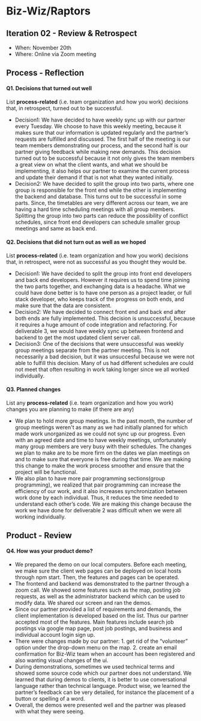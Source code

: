 # Biz-Wiz/Raptors

## Iteration 02 - Review & Retrospect

 * When: November 20th
 * Where: Online via Zoom meeting
## Process - Reflection


#### Q1. Decisions that turned out well

List **process-related** (i.e. team organization and how you work) decisions that, in retrospect, turned out to be successful.

 * Decision1: We have decided to have weekly sync up with our partner every Tuesday. We choose to have this weekly meeting, because it makes sure that our information is updated regularly and the partner’s requests are fulfilled and discussed. The first half of the meeting is our team members demonstrating our process, and the second half is our partner giving feedback while making new demands. This decision turned out to be successful because it not only gives the team members a great view on what the client wants, and what we should be implementing, it also helps our partner to examine the current process and update their demand if that is not what they wanted initially.
 * Decision2: We have decided to split the group into two parts, where one group is responsible for the front end while the other is implementing the backend and database. This turns out to be successful in some parts. Since, the timetables are very different across our team, we are having a hard time scheduling meetings with all group members. Splitting the group into two parts can reduce the possibility of conflict schedules, since front end developers can schedule smaller group meetings and same as back end. 

#### Q2. Decisions that did not turn out as well as we hoped

List **process-related** (i.e. team organization and how you work) decisions that, in retrospect, were not as successful as you thought they would be.

 * Decision1: We have decided to split the group into front end developers and back end developers. However it requires us to spend time joining the two parts together, and exchanging data is a headache. What we could have done better is to have one person as a project leader, or full stack developer, who keeps track of the progress on both ends, and make sure that the data are consistent. 
 * Decision2: We have decided to connect front end and back end after both ends are fully implemented. This decision is unsuccessful, because it requires a huge amount of code integration and refactoring. For deliverable 3, we would have weekly sync up between frontend and backend to get the most updated client server call.
 * Decision3: One of the decisions that were unsuccessful was weekly group meetings separate from the partner meeting. This is not necessarily a bad decision, but it was unsuccesful because we were not able to fulfill this decision. Many of us had different schedules are could not meet that often resulting in work taking longer since we all worked individually.  



#### Q3. Planned changes

List any **process-related** (i.e. team organization and how you work) changes you are planning to make (if there are any)
* We plan to hold more group meetings. In the past month, the number of group meetings weren't as many as we had initially planned for which made work unorganized as we could not sync up our progress. Even with an agreed date and time to have weekly meetings, unfortunately many group members are very busy with their schedules. The changes we plan to make are to be more firm on the dates we plan meetings on and to make sure that everyone is free during that time. We are making this change to make the work process smoother and ensure that the project will be functional.
 * We also plan to have more pair programming sections(group programming), we realized that pair programming can increase the efficiency of our work, and it also increases synchronization between work done by each individual. Thus, it reduces the time needed to understand each other’s code. We are making this change because the work we have done for deliverable 2 was difficult when we were all working individually.


## Product - Review

#### Q4. How was your product demo?
 * We prepared the demo on our local computers. Before each meeting, we make sure the client web pages can be deployed on local hosts through npm start. Then, the features and pages can be operated.
 * The frontend and backend was demonstrated to the partner through a zoom call. We showed some features such as the map, posting job requests, as well as the administrator backend which can be used to modify data. We shared our screen and ran the demos.
 * Since our partner provided a list of requirements and demands, the client implementation is developed based on the list. Thus our partner accepted most of the features. Main features include search job postings via google map page, post job postings, and business and individual account login sign up.
 * There were changes made by our partner: 1. get rid of the “volunteer” option under the drop-down menu on the map. 2. create an email confirmation for Biz-Wiz team when an account has been registered and also wanting visual changes of the ui.
 * During demonstrations, sometimes we used technical terms and showed some source code which our partner does not understand. We learned that during demos to clients, it is better to use conversational language rather than technical language. Product wise, we learned the partner’s feedback can be very detailed, for instance the placement of a button or spelling of a word.
 * Overall, the demos were presented well and the partner was pleased with what they were seeing. 
